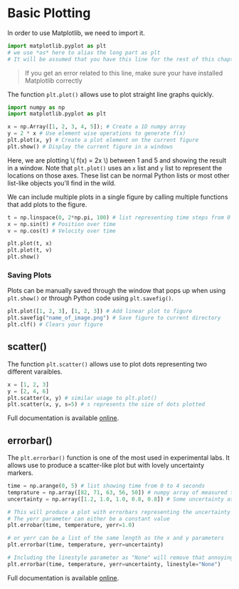 # Basic Plotting
In order to use Matplotlib, we need to import it.
``` python
import matplotlib.pyplot as plt 
# we use *as* here to alias the long part as plt
# It will be assumed that you have this line for the rest of this chapter.
```
> If you get an error related to this line, make sure your have installed Matplotlib correctly

The function `plt.plot()` allows use to plot straight line graphs quickly.
``` python
import numpy as np
import matplotlib.pyplot as plt

x = np.Array([1, 2, 3, 4, 5]); # Create a 1D numpy array
y = 2 * x # Use element wise operations to generate f(x)
plt.plot(x, y) # Create a plot element on the current figure
plt.show() # Display the current figure in a windows
```
Here, we are plotting \\( f(x) = 2x \\) between 1 and 5 and showing the result in a window.
Note that `plt.plot()` uses an `x` list and `y` list to represent the locations on those axes.
These list can be normal Python lists or most other list-like objects you'll find in the wild.

We can include multiple plots in a single figure by calling multiple functions that add plots to the figure.
```python
t = np.linspace(0, 2*np.pi, 100) # list representing time steps from 0 to 10 seconds
x = np.sin(t) # Position over time
v = np.cos(t) # Velocity over time

plt.plot(t, x)
plt.plot(t, v)
plt.show()
```

### Saving Plots
Plots can be manually saved through the window that pops up when using `plt.show()` or through Python code using `plt.savefig()`.

```python
plt.plot([1, 2, 3], [1, 2, 3]) # Add linear plot to figure
plt.savefig("name_of_image.png") # Save figure to current directory
plt.clf() # Clears your figure
```

## scatter()
The function `plt.scatter()` allows use to plot dots representing two different varaibles.
```python
x = [1, 2, 3]
y = [2, 4, 6]
plt.scatter(x, y) # similar usage to plt.plot()
plt.scatter(x, y, s=5) # s represents the size of dots plotted
```
Full documentation is available [online](https://matplotlib.org/3.1.1/api/_as_gen/matplotlib.pyplot.scatter.html).

## errorbar()
The `plt.errorbar()` function is one of the most used in experimental labs.
It allows use to produce a scatter-like plot but with lovely uncertainty markers.
```python
time = np.arange(0, 5) # list showing time from 0 to 4 seconds
temprature = np.array([82, 71, 63, 56, 50]) # numpy array of measured temprature data
uncertainty = np.array([1.2, 1.0, 1.0, 0.8, 0.8]) # Some uncertainty associated with the measurement

# This will produce a plot with errorbars representing the uncertainty
# The yerr parameter can either be a constant value
plt.errobar(time, temperature, yerr=1.0)

# or yerr can be a list of the same length as the x and y parameters
plt.errorbar(time, temperature, yerr=uncertainty)

# Including the linestyle parameter as "None" will remove that annoying straight line between points
plt.errorbar(time, temperature, yerr=uncertainty, linestyle="None")
```
Full documentation is available [online](https://matplotlib.org/3.1.1/api/_as_gen/matplotlib.pyplot.errorbar.html).
